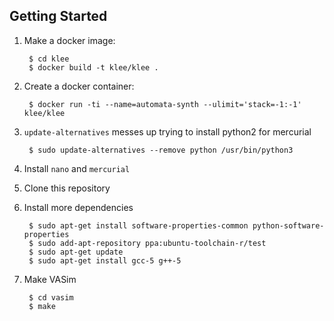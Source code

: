 ## Getting Started

1. Make a docker image:

        $ cd klee
        $ docker build -t klee/klee .

2. Create a docker container:

        $ docker run -ti --name=automata-synth --ulimit='stack=-1:-1' klee/klee

3. `update-alternatives` messes up trying to install python2 for mercurial

        $ sudo update-alternatives --remove python /usr/bin/python3

4. Install `nano` and `mercurial`

5. Clone this repository

6. Install more dependencies

        $ sudo apt-get install software-properties-common python-software-properties
        $ sudo add-apt-repository ppa:ubuntu-toolchain-r/test
        $ sudo apt-get update
        $ sudo apt-get install gcc-5 g++-5

7. Make VASim

        $ cd vasim
        $ make